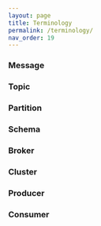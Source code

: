 ```yaml
---
layout: page
title: Terminology
permalink: /terminology/
nav_order: 19
---
```


### Message

### Topic

### Partition

### Schema

### Broker

### Cluster

### Producer

### Consumer
